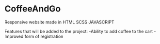 # CoffeeAndGo
Responsive website made in HTML SCSS JAVASCRIPT

Features that will be added to the project:
-Ability to add coffee to the cart
-Improved form of registration
